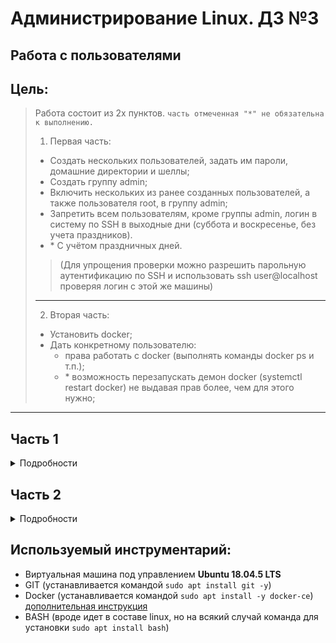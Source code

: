 # Администрирование Linux. ДЗ №3
## Работа с пользователями


## Цель:
> Работа состоит из 2х пунктов. `часть отмеченная "*" не обязательна к выполнению.`
> 1. Первая часть:
>  * Создать нескольких пользователей, задать им пароли, домашние директории и шеллы;
>  * Создать группу admin;
>  * Включить нескольких из ранее созданных пользователей, а также пользователя root, в группу admin;
>  * Запретить всем пользователям, кроме группы admin, логин в систему по SSH в выходные дни (суббота и воскресенье, без учета праздников).
>  * \* С учётом праздничных дней.
>  
>> (Для упрощения проверки можно разрешить парольную аутентификацию по SSH и использовать ssh user@localhost проверяя логин с этой же машины)
> ---
> 2. Вторая часть:
>  * Установить docker;
>  * Дать конкретному пользователю:
>    * права работать с docker (выполнять команды docker ps и т.п.);
>    * \* возможность перезапускать демон docker (systemctl restart docker) не выдавая прав более, чем для этого нужно;
---


## Часть 1

<details>
<summary>Подробности</summary>

---
### 1. Создание нескольких пользователей

Чтобы создать пользователя в Linux используется команда `useradd <опции> <имя пользователя>`, нам необходимо использовать ключи (опции) `-d /home/<имя пользователя>` для указания домашнего каталога пользователя, и ключ `-s <путь до исполнительного файла оболочки>` для указания используемой оболочки для данного пользователя.


Создадим несколько (3) пользователей с указанием домашней директории и путей для bash (в нашем случае). 
Для этого выполним команды 
```
sudo useradd -d /home/test1 -s /bin/bash test1
sudo useradd -d /home/test2 -s /bin/bash test2
sudo useradd -d /home/test3 -s /bin/bash test3
```

Результат выполнения команд (создание пользователей):

![Результат выполнения команд (создание пользователей)](https://sun9-63.userapi.com/FVJdk6u9kEf1M6tzw7bTk4jIjy2AaZjThsCuzw/wYPOeRXBLWc.jpg "Результат выполнения команд (создание пользователей)")


Для добавления паролей выполним команду `sudo passwd <имя пользователя>` для каждого из пользователей.

Всем пользователям был выставлен незамысловатый пароль: "Qwerty".

Результат выполнения команд (смены пароля для пользователей):

![Результат выполнения команд (смены пароля для пользователей)](https://sun9-8.userapi.com/eP-TZAVCCb4HdXljgfinmMSYGUZYcSVlDGcLnQ/BejFRx0ikRM.jpg "Результат выполнения команд (смены пароля для пользователей)")


Далее была добавлена группа `admin` для этого была выполнена команда `sudo groupadd admin`.
Результат добавления группы:

![Результат добавления группы](https://sun9-59.userapi.com/r6Ah5nZYm5ateNeNOg0oo8o6PoIbmoOUA7Rofg/HL15f3SYDrE.jpg "Результат добавления группы")


Далее были добавлены два пользователя *test1* и *test3* в группу `admin` следующими командами:
```
sudo usermod -aG admin test1
sudo usermod -aG admin test3
```


Также, сразу после добавления удостоверимся в этом, введением команды `id <имя пользователя>`.

Результат добавления в группу нескольких пользователей:

![Результат добавления в группу нескольких пользователей](https://sun9-69.userapi.com/QdWYNILNj1I-CLfdCk4UAtaS-BteYJZABVnhqg/UZHu4u1kNL8.jpg "Результат добавления в группу нескольких пользователей")


Необходимо было еще пользователя **root** добавить в эту же группу:

![Результат добавления пользователя root в группу](https://sun9-38.userapi.com/VYmhf3EatCf7224xnl82PZb6yDW8fZ9K_oIPeg/oZ7tLgPAn2Q.jpg "Результат добавления пользователя root в группу")


При попытках добавить ограничение на использование SSH наткнулся на проблему, что в виртуальной машине, которую я использовал для выполнения лаборатоной работы, не установлен весь пакет SSH (а именно демон не работал и его конфигурационных файлов не было), поэтому была выполнена команда установки всего пакета SSH `sudo apt-get install ssh`

После установки полного пакета мне удалось выполнить пробный вход в систему от имени пользователей.


По заданию необходимо было ограничить использование ssh в определенное время:
| **Дн** | **All**  | **test1** | **test2** | **test3** | **root**  | **nikel** |
| -- |:----:| :----:| :----:| :----:| :----:| :----:|
| **Пн** | + | + | + | + | + | + |
| **Вт** | + | + | + | + | + | + |
| **Ср** | + | + | + | + | + | + |
| **Чт** | + | + | + | + | + | + |
| **Пт** | + | + | + | + | + | + |
| **Сб** | - | + | - | + | + | - |
| **Вс** | - | + | - | + | + | - |

> (где `+` означает, что доступ должен быть разрешен.)


Получается, что в файл `sudo vim /etc/security/time.conf` необходимо дописать 
```
sshd;*;test1|test3|root;Al0000-2400
sshd;*;nikel|test2;Wk0000-2400
```

> Исключение почему-то на моей версии Ubuntu не хотел корректно выполняться (потрачено на разнообразные тесты комбинаций с исключениями **"все кроме"** почти 5 часов)

Также, теперь надо добавить в ***/etc/pam.d/sshd*** после последней строчки, которая **начинается** с `auth` следующий код: 
```
account    required     pam_time.so
```


### Проверочка всего, что было выше сотворено:

Удостоверимся, что всё работает корректно.


Попытка войти в понедельник (рабочий день) под разными пользователями:
![Результат впопыток входа](https://sun9-3.userapi.com/LX8rBnn7mcAQgad5U8tVvy53NadJ8ycDqgwXDw/MivZp2Tbtl8.jpg "Попытка войти в понедельник (рабочий день) под разными пользователями")

Попытка войти в субботу (выходной день) под разными пользователями:
![Результат впопыток входа](https://sun9-58.userapi.com/gvcQbV8JvnjdT5VfnM36esnd-GgcbDJ8zMHTNQ/tHk5i7riXwk.jpg "Попытка войти в субботу (выходной день) под разными пользователями")

Фууух, на этом многострадальная первая часть завершена... Дальше проще

---

</details>


## Часть 2

<details>
<summary>Подробности</summary>

---
### 1. Установка docker'а


Установка docker'а производилась [по инструкции](https://losst.ru/ustanovka-docker-na-ubuntu-16-04)

Выполнены команды:
```
sudo apt update && sudo apt upgrade
sudo apt install apt-transport-https ca-certificates curl software-properties-common
curl -fsSL https://download.docker.com/linux/ubuntu/gpg | sudo apt-key add -
sudo add-apt-repository "deb [arch=amd64] https://download.docker.com/linux/ubuntu bionic stable"
sudo apt update && apt-cache policy docker-ce
```

Ну и команда для установки docker'a:
```
sudo apt install -y docker-ce
```

> Чтобы завершить установку осталось добавить нашего пользователя в группу docker. Иначе при запуске утилиты вы будете получать ошибку подключения к сокету.
Выдача прав пользователю ***nikel*** производилась командой: 
```
sudo usermod -aG docker $(whoami)
```
Можно было обойтись командой `sudo usermod -aG docker nikel`, но я выполнил именно команду, приведенную выше.

На данный момент пользователь уже может выполнять перезапуск docker'а командой `sudo systemctl restart docker`, пока что от имени суперпользователя.


Собственно, подтверждение установки docker'а можно считать рисунок, приведенный ниже:
![Версия установленного docker'a](https://sun9-33.userapi.com/z_3QI50H2qYQhhWfCYhO1n9GoBARC6cofTIzQQ/n5IKYib--Ks.jpg "Версия установленного docker'a")


### 2. Выдача прав на работу с docker'ом конкретному пользователю

Чтобы пользовать мог пользоваться основными командами docker'a необходимо установить пакет **docker compose**, для этого необходимо выполнить следющие команды:
```
sudo curl -L "https://github.com/docker/compose/releases/download/1.25.0/docker-compose-$(uname -s)-$(uname -m)" -o /usr/local/bin/docker-compose
sudo chmod +x /usr/local/bin/docker-compose
```

Установленная версия docker compose:

![Версия docker compose](https://sun9-30.userapi.com/8iDc9zzioZQ9rd14NVT08mZ9PI4-ieIp8VDs8g/THi0k0gGOfI.jpg "Версия docker compose")


Попробуем выполнить часто используемые команды работы с docker'ом, такие как:
- `docker ps -a`
- `docker images`
- `docker search`


Собственно, подтверждением возможности использования основных команду можно считать рисунок, приведенный ниже:

![Выполнение основных команд Docker'a](https://sun9-72.userapi.com/xvvCHxHb3YpljcxusXxeb-56oOtHFJfv-W4s-w/pMiwGdeYixk.jpg "Выполнение основных команд Docker'a")


Для того, чтобы определенный пользователь мог пользоваться Docker'ом необходимо его дабавить в группу ***docker***, сейчас в группе находится 4 пользователя:

![Список пользователей в группе docker](https://sun1-94.userapi.com/zG1olrL26HRcLFZkxF70Z6H00QlzQi1WmCsfSQ/nzW5GYCegQM.jpg "Список пользователей в группе docker")

Потому что если попытаться выполнить любую команду от имени пользователя, которого нет в списке группы ***docker*** будет получено сообщение с ошибкой, приведенной ниже:

![Ошибка при попытке использования docker'a пользователем, которого нет в группе docker](https://sun9-15.userapi.com/sTnEhL2y0CYMwJ3Br3rHpRysAv9_Ca9mIMCBqA/RlqbM21i_o8.jpg "Ошибка при попытке использования docker'a пользователем, которого нет в группе docker")


На этом вторая часть завершена

---

</details>

## Используемый инструментарий:
- Виртуальная машина под управлением **Ubuntu 18.04.5 LTS**
- GIT (устанавливается командой `sudo apt install git -y`)
- Docker (устанавливается командой `sudo apt install -y docker-ce`) [дополнительная инструкция](https://losst.ru/ustanovka-docker-na-ubuntu-16-04)
- BASH (вроде идет в составе linux, но на всякий случай команда для установки `sudo apt install bash`)
